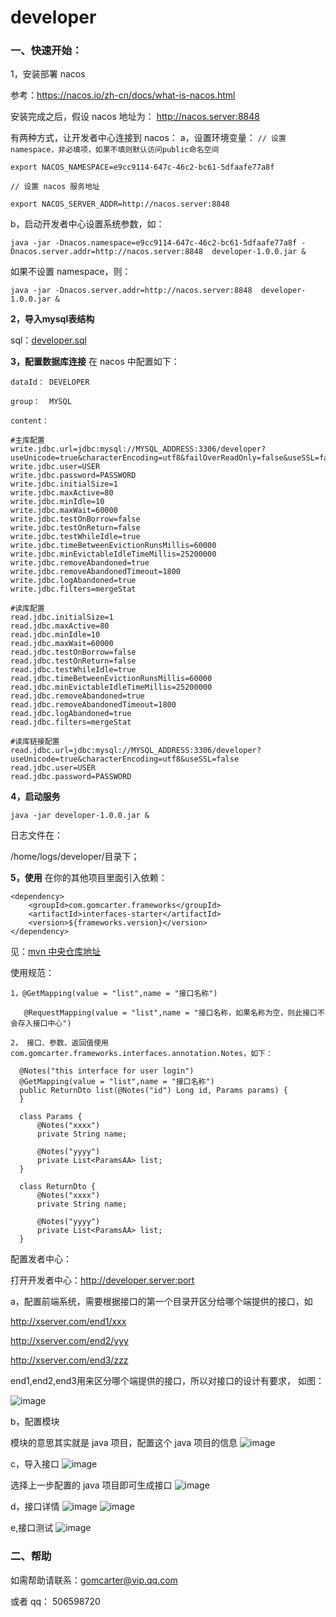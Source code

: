 # developer #
### 一、快速开始：

1，安装部署 nacos

参考：https://nacos.io/zh-cn/docs/what-is-nacos.html

安装完成之后，假设 nacos 地址为：  http://nacos.server:8848


有两种方式，让开发者中心连接到 nacos：
a，设置环境变量：
`// 设置 namespace，非必填项，如果不填则默认访问public命名空间`

`export NACOS_NAMESPACE=e9cc9114-647c-46c2-bc61-5dfaafe77a8f`

`// 设置 nacos 服务地址`

`export NACOS_SERVER_ADDR=http://nacos.server:8848`

b，启动开发者中心设置系统参数，如：

`java -jar -Dnacos.namespace=e9cc9114-647c-46c2-bc61-5dfaafe77a8f -Dnacos.server.addr=http://nacos.server:8848  developer-1.0.0.jar &`

如果不设置 namespace，则：

`java -jar -Dnacos.server.addr=http://nacos.server:8848  developer-1.0.0.jar &`


**2，导入mysql表结构**

sql：<a href="https://github.com/gomcarter/developer/blob/master/developer/developer.sql" target="_blank">developer.sql</a>


**3，配置数据库连接**
在 nacos 中配置如下：

```dataId： DEVELOPER```

```group：  MYSQL```

```content：```

```
#主库配置
write.jdbc.url=jdbc:mysql://MYSQL_ADDRESS:3306/developer?useUnicode=true&characterEncoding=utf8&failOverReadOnly=false&useSSL=false
write.jdbc.user=USER
write.jdbc.password=PASSWORD
write.jdbc.initialSize=1
write.jdbc.maxActive=80
write.jdbc.minIdle=10
write.jdbc.maxWait=60000
write.jdbc.testOnBorrow=false
write.jdbc.testOnReturn=false
write.jdbc.testWhileIdle=true
write.jdbc.timeBetweenEvictionRunsMillis=60000
write.jdbc.minEvictableIdleTimeMillis=25200000
write.jdbc.removeAbandoned=true
write.jdbc.removeAbandonedTimeout=1800
write.jdbc.logAbandoned=true
write.jdbc.filters=mergeStat

#读库配置
read.jdbc.initialSize=1
read.jdbc.maxActive=80
read.jdbc.minIdle=10
read.jdbc.maxWait=60000
read.jdbc.testOnBorrow=false
read.jdbc.testOnReturn=false
read.jdbc.testWhileIdle=true
read.jdbc.timeBetweenEvictionRunsMillis=60000
read.jdbc.minEvictableIdleTimeMillis=25200000
read.jdbc.removeAbandoned=true
read.jdbc.removeAbandonedTimeout=1800
read.jdbc.logAbandoned=true
read.jdbc.filters=mergeStat

#读库链接配置
read.jdbc.url=jdbc:mysql://MYSQL_ADDRESS:3306/developer?useUnicode=true&characterEncoding=utf8&useSSL=false
read.jdbc.user=USER
read.jdbc.password=PASSWORD
```

**4，启动服务**

```java -jar developer-1.0.0.jar &```

日志文件在：

/home/logs/developer/目录下；

**5，使用**
在你的其他项目里面引入依赖：

```
<dependency>
    <groupId>com.gomcarter.frameworks</groupId>
    <artifactId>interfaces-starter</artifactId>
    <version>${frameworks.version}</version>
</dependency>
```
见：<a href="https://mvnrepository.com/artifact/com.gomcarter.frameworks/interfaces-starter" target="_blank">mvn 中央仓库地址</a>

使用规范：
```
1，@GetMapping(value = "list",name = "接口名称")

   @RequestMapping(value = "list",name = "接口名称，如果名称为空，则此接口不会存入接口中心")
   
2， 接口、参数、返回值使用com.gomcarter.frameworks.interfaces.annotation.Notes，如下：

  @Notes("this interface for user login")
  @GetMapping(value = "list",name = "接口名称")
  public ReturnDto list(@Notes("id") Long id, Params params) {
  }
  
  class Params {
      @Notes("xxxx")
      private String name;
      
      @Notes("yyyy")
      private List<ParamsAA> list;
  }
  
  class ReturnDto {
      @Notes("xxxx")
      private String name;
      
      @Notes("yyyy")
      private List<ParamsAA> list;
  }
```


配置发者中心：

打开开发者中心：http://developer.server:port


a，配置前端系统，需要根据接口的第一个目录开区分给哪个端提供的接口，如

http://xserver.com/end1/xxx

http://xserver.com/end2/yyy

http://xserver.com/end3/zzz

end1,end2,end3用来区分哪个端提供的接口，所以对接口的设计有要求， 如图：

![image](https://upload-images.jianshu.io/upload_images/19189438-aeda91cbb1640585.png)

b，配置模块

模块的意思其实就是 java 项目，配置这个 java 项目的信息
![image](https://upload-images.jianshu.io/upload_images/19189438-58f2e07a1a67112f.png)

c，导入接口
![image](https://upload-images.jianshu.io/upload_images/19189438-467c8a1b093bec82.png)

选择上一步配置的 java 项目即可生成接口
![image](https://upload-images.jianshu.io/upload_images/19189438-852be8a8a2fc375a.png)

d，接口详情
![image](https://upload-images.jianshu.io/upload_images/19189438-d53d8b03f5eedba4.png)
![image](https://upload-images.jianshu.io/upload_images/19189438-8d3fcf8bf096b014.png)

e,接口测试
![image](https://upload-images.jianshu.io/upload_images/19189438-43d9d3c47fc2e755.png)

### 二、帮助

如需帮助请联系：gomcarter@vip.qq.com

或者 qq： 506598720

